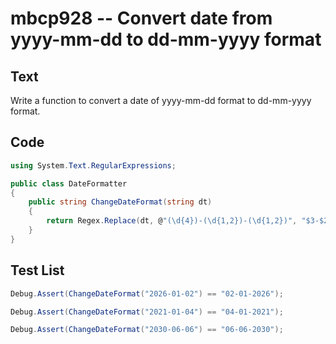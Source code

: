 # mbcp928 -- Convert date from yyyy-mm-dd to dd-mm-yyyy format

## Text

Write a function to convert a date of yyyy-mm-dd format to dd-mm-yyyy format.

## Code

```csharp
using System.Text.RegularExpressions;

public class DateFormatter
{
    public string ChangeDateFormat(string dt)
    {
        return Regex.Replace(dt, @"(\d{4})-(\d{1,2})-(\d{1,2})", "$3-$2-$1");
    }
}
```

## Test List

```csharp
Debug.Assert(ChangeDateFormat("2026-01-02") == "02-01-2026");
```

```csharp
Debug.Assert(ChangeDateFormat("2021-01-04") == "04-01-2021");
```

```csharp
Debug.Assert(ChangeDateFormat("2030-06-06") == "06-06-2030");
```
